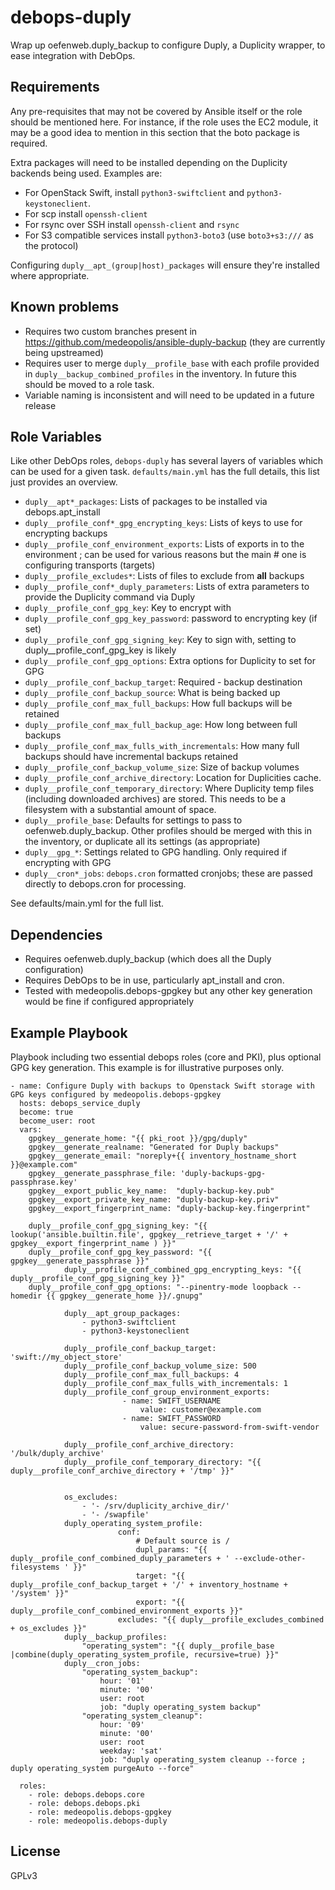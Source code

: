 debops-duply
============

Wrap up oefenweb.duply_backup to configure Duply, a Duplicity wrapper, to ease integration with DebOps.

Requirements
------------

Any pre-requisites that may not be covered by Ansible itself or the role should be mentioned here. For instance, if the role uses the EC2 module, it may be a good idea to mention in this section that the boto package is required.

Extra packages will need to be installed depending on the Duplicity backends being used. Examples are:

* For OpenStack Swift, install `python3-swiftclient` and `python3-keystoneclient`.
* For scp install `openssh-client`
* For rsync over SSH install `openssh-client` and `rsync`
* For S3 compatible services install `python3-boto3` (use `boto3+s3:///` as the protocol)


Configuring `duply__apt_(group|host)_packages` will ensure they're installed where appropriate.


Known problems
--------------

* Requires two custom branches present in https://github.com/medeopolis/ansible-duply-backup (they are currently being upstreamed)
* Requires user to merge `duply__profile_base` with each profile provided in `duply__backup_combined_profiles` in the inventory. In future this should be moved to a role task.
* Variable naming is inconsistent and will need to be updated in a future release

Role Variables
--------------

Like other DebOps roles, `debops-duply` has several layers of variables which can be used for a given task. `defaults/main.yml` has the full details, this list just provides an overview.

* `duply__apt*_packages`: Lists of packages to be installed via debops.apt_install
* `duply__profile_conf*_gpg_encrypting_keys`: Lists of keys to use for encrypting backups
* `duply__profile_conf_environment_exports`: Lists of exports in to the environment ; can be used for various reasons but the main # one is configuring transports (targets)
* `duply__profile_excludes*`: Lists of files to exclude from **all** backups
* `duply__profile_conf*_duply_parameters`: Lists of extra parameters to provide the Duplicity command via Duply
* `duply__profile_conf_gpg_key`: Key to encrypt with
* `duply__profile_conf_gpg_key_password`: password to encrypting key (if set)
* `duply__profile_conf_gpg_signing_key`: Key to sign with, setting to duply__profile_conf_gpg_key is likely
* `duply__profile_conf_gpg_options`: Extra options for Duplicity to set for GPG 
* `duply__profile_conf_backup_target`: Required - backup destination
* `duply__profile_conf_backup_source`: What is being backed up
* `duply__profile_conf_max_full_backups`: How full backups will be retained
* `duply__profile_conf_max_full_backup_age`: How long between full backups
* `duply__profile_conf_max_fulls_with_incrementals`: How many full backups should have incremental backups retained
* `duply__profile_conf_backup_volume_size`: Size of backup volumes
* `duply__profile_conf_archive_directory`: Location for Duplicities cache.
* `duply__profile_conf_temporary_directory`: Where Duplicity temp files (including downloaded archives) are stored. This needs to be a filesystem with a substantial amount of space.
* `duply__profile_base`: Defaults for settings to pass to oefenweb.duply_backup. Other profiles should be merged with this in the inventory, or duplicate all its settings (as appropriate)
* `duply__gpg_*`: Settings related to GPG handling. Only required if encrypting with GPG
* `duply__cron*_jobs`: `debops.cron` formatted cronjobs; these are passed directly to debops.cron for processing.

See defaults/main.yml for the full list.


Dependencies
------------

- Requires oefenweb.duply_backup (which does all the Duply configuration)
- Requires DebOps to be in use, particularly apt_install and cron.
- Tested with medeopolis.debops-gpgkey but any other key generation would be fine if configured appropriately

Example Playbook
----------------

Playbook including two essential debops roles (core and PKI), plus optional GPG
key generation.
This example is for illustrative purposes only.

    - name: Configure Duply with backups to Openstack Swift storage with GPG keys configured by medeopolis.debops-gpgkey
      hosts: debops_service_duply
      become: true
      become_user: root
      vars:
        gpgkey__generate_home: "{{ pki_root }}/gpg/duply"
        gpgkey__generate_realname: "Generated for Duply backups"
        gpgkey__generate_email: "noreply+{{ inventory_hostname_short }}@example.com"
        gpgkey__generate_passphrase_file: 'duply-backups-gpg-passphrase.key'
        gpgkey__export_public_key_name:  "duply-backup-key.pub"
        gpgkey__export_private_key_name: "duply-backup-key.priv"
        gpgkey__export_fingerprint_name: "duply-backup-key.fingerprint"

        duply__profile_conf_gpg_signing_key: "{{ lookup('ansible.builtin.file', gpgkey__retrieve_target + '/' + gpgkey__export_fingerprint_name ) }}"
        duply__profile_conf_gpg_key_password: "{{ gpgkey__generate_passphrase }}"
				duply__profile_conf_combined_gpg_encrypting_keys: "{{ duply__profile_conf_gpg_signing_key }}"
        duply__profile_conf_gpg_options: "--pinentry-mode loopback --homedir {{ gpgkey__generate_home }}/.gnupg"

				duply__apt_group_packages:
					- python3-swiftclient
					- python3-keystoneclient

				duply__profile_conf_backup_target: 'swift://my_object_store'
				duply__profile_conf_backup_volume_size: 500
				duply__profile_conf_max_full_backups: 4
				duply__profile_conf_max_fulls_with_incrementals: 1
				duply__profile_conf_group_environment_exports:
							 - name: SWIFT_USERNAME
								 value: customer@example.com
							 - name: SWIFT_PASSWORD
								 value: secure-password-from-swift-vendor

				duply__profile_conf_archive_directory: '/bulk/duply_archive'
				duply__profile_conf_temporary_directory: "{{ duply__profile_conf_archive_directory + '/tmp' }}"


				os_excludes:
					- '- /srv/duplicity_archive_dir/'
					- '- /swapfile'
				duply_operating_system_profile:
							conf:
								# Default source is /
								dupl_params: "{{ duply__profile_conf_combined_duply_parameters + ' --exclude-other-filesystems ' }}"
								target: "{{ duply__profile_conf_backup_target + '/' + inventory_hostname + '/system' }}"
								export: "{{ duply__profile_conf_combined_environment_exports }}"
							excludes: "{{ duply__profile_excludes_combined + os_excludes }}"
				duply__backup_profiles:
					"operating_system": "{{ duply__profile_base |combine(duply_operating_system_profile, recursive=true) }}"
				duply__cron_jobs:
					"operating_system_backup":
						hour: '01'
						minute: '00'
						user: root
						job: "duply operating_system backup"
					"operating_system_cleanup":
						hour: '09'
						minute: '00'
						user: root
						weekday: 'sat'
						job: "duply operating_system cleanup --force ; duply operating_system purgeAuto --force"

      roles:
        - role: debops.debops.core
        - role: debops.debops.pki
        - role: medeopolis.debops-gpgkey
        - role: medeopolis.debops-duply



License
-------

GPLv3

